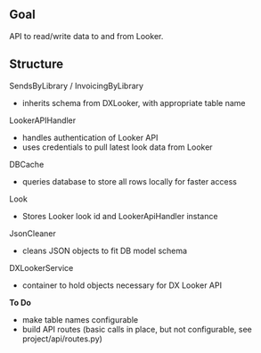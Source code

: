 **Goal**  
-
API to read/write data to and from Looker. 


**Structure**  
-

SendsByLibrary / InvoicingByLibrary
- inherits schema from DXLooker, with appropriate table name

LookerAPIHandler  
- handles authentication of Looker API
- uses credentials to pull latest look data from Looker 

DBCache
- queries database to store all rows locally for faster access

Look
- Stores Looker look id and LookerApiHandler instance

JsonCleaner
- cleans JSON objects to fit DB model schema

DXLookerService
- container to hold objects necessary for DX Looker API

**To Do**
- make table names configurable
- build API routes (basic calls in place, but not configurable, 
see project/api/routes.py)
